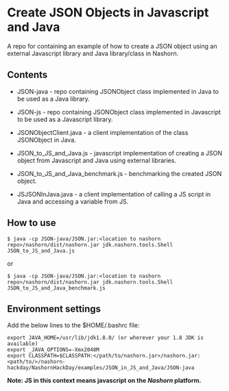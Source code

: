 Create JSON Objects in Javascript and Java
==========================================

A repo for containing an example of how to create a JSON object using an external Javascript library and Java library/class in Nashorn.

Contents
--------
 * JSON-java - repo containing JSONObject class implemented in Java to be used as a Java library.
 
 * JSON-js - repo containing JSONObject class implemented in Javascript to be used as a Javascript library.
 
 * JSONObjectClient.java - a client implementation of the class JSONObject in Java.
 
 * JSON_to_JS_and_Java.js	- javascript implementation of creating a JSON object from Javascript and Java using external libraries.
 
 * JSON_to_JS_and_Java_benchmark.js - benchmarking the created JSON object.
 
 * JSJSONInJava.java - a client implementation of calling a JS script in Java and accessing a variable from JS.
 
How to use
----------
    $ java -cp JSON-java/JSON.jar:<location to nashorn repo>/nashorn/dist/nashorn.jar jdk.nashorn.tools.Shell JSON_to_JS_and_Java.js

or

    $ java -cp JSON-java/JSON.jar:<location to nashorn repo>/nashorn/dist/nashorn.jar jdk.nashorn.tools.Shell JSON_to_JS_and_Java_benchmark.js

Environment settings
--------------------
Add the below lines to the $HOME/.bashrc file:

    export JAVA_HOME=/usr/lib/jdk1.8.0/ (or wherever your 1.8 JDK is available)
    export _JAVA_OPTIONS=-Xmx2048M
    export CLASSPATH=$CLASSPATH:</path/to/nashorn.jar>/nashorn.jar:<path/to/>/nashorn-hackday/NashornHackDay/examples/JSON_in_JS_and_Java/JSON-java

<b>Note: JS in this context means javascript on the <i>Nashorn</i> platform.</b>
